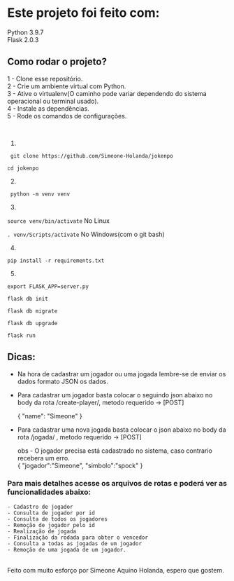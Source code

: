 
# Este projeto foi feito com:
Python 3.9.7 <br>
Flask 2.0.3

## Como rodar o projeto?

1 - Clone esse repositório. <br>
2 - Crie um ambiente virtual com Python.<br>
3 - Ative o virtualenv(O caminho pode variar dependendo do sistema operacional ou terminal usado).<br>
4 - Instale as dependências.<br>
5 - Rode os comandos de configurações.<br>

<br>

1)
``` git clone https://github.com/Simeone-Holanda/jokenpo``` 

``` cd jokenpo ```

2)
``` python -m venv venv```

3)
``` source venv/bin/activate ``` No Linux

``` . venv/Scripts/activate ``` No Windows(com o git bash)

4)
``` pip install -r requirements.txt ```

5)

``` export FLASK_APP=server.py ```

``` flask db init ```

``` flask db migrate ```

``` flask db upgrade ```

``` flask run ```


## Dicas: 
- Na hora de cadastrar um jogador ou uma jogada lembre-se de enviar os dados formato JSON os dados.

- Para cadastrar um jogador basta colocar o seguindo json abaixo no body da rota /create-player/, metodo requerido -> [POST]

    {
        "name": "Simeone"
    }

- Para cadastrar uma nova jogada basta colocar o json abaixo no body da rota /jogada/ , metodo requerido -> [POST]

    obs - O jogador precisa está cadastrado no sistema, caso contrario recebera um erro. <br>
{
    "jogador":"Simeone",
    "simbolo":"spock"
}

### Para mais detalhes acesse os arquivos de rotas e poderá ver as funcionalidades abaixo: 
    - Cadastro de jogador
    - Consulta de jogador por id
    - Consulta de todos os jogadores
    - Remoção de jogador pelo id
    - Realização de jogada
    - Finalização da rodada para obter o vencedor
    - Consulta a todas as jogadas de um jogador
    - Remoção de uma jogada de um jogador.



<br>
Feito com muito esforço por Simeone Aquino Holanda, espero que gostem. 